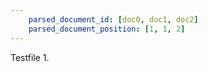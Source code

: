 ```yaml
---
    parsed_document_id: [doc0, doc1, doc2]
    parsed_document_position: [1, 1, 2]
---
```


Testfile 1.
